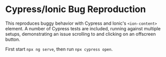 # Cypress/Ionic Bug Reproduction

This reproduces buggy behavior with Cypress and Ionic's `<ion-content>` element. A number of Cypress tests are included, running against multiple setups, demonstrating an issue scrolling to and clicking on an offscreen button.

First start `npx ng serve`, then run `npx cypress open`.
